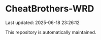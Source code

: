 # CheatBrothers-WRD

Last updated: 2025-06-18 23:26:12

This repository is automatically maintained.
